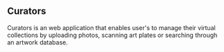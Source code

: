 ## Curators
Curators is an web application that enables user's to manage their virtual collections by uploading photos, scanning art plates or searching through an artwork database.
